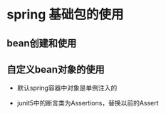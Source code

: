 # spring 基础包的使用

## bean创建和使用

## 自定义bean对象的使用

- 默认spring容器中对象是单例注入的


- junit5中的断言类为Assertions，替换以前的Assert